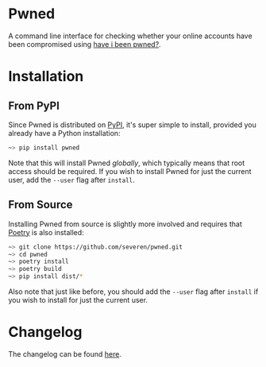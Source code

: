 # Pwned

A command line interface for checking whether your online accounts have been
compromised using [have i been pwned?](https://haveibeenpwned.com/).

# Installation

## From PyPI

Since Pwned is distributed on [PyPI](https://pypi.org/), it's super simple to
install, provided you already have a Python installation:

```bash
~> pip install pwned
```

Note that this will install Pwned *globally*, which typically means that root
access should be required. If you wish to install Pwned for just the current
user, add the `--user` flag after `install`.

## From Source

Installing Pwned from source is slightly more involved and requires that
[Poetry](https://poetry.eustace.io/) is also installed:

```bash
~> git clone https://github.com/severen/pwned.git
~> cd pwned
~> poetry install
~> poetry build
~> pip install dist/*
```

Also note that just like before, you should add the `--user` flag after
`install` if you wish to install for just the current user.

# Changelog

The changelog can be found [here](CHANGELOG.md).
